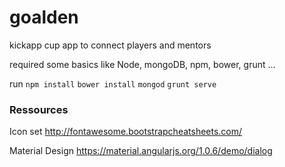 # goalden
kickapp cup app to connect players and mentors

required some basics like Node, mongoDB, npm, bower, grunt ...

run `npm install` `bower install` `mongod` `grunt serve`


### Ressources

Icon set http://fontawesome.bootstrapcheatsheets.com/

Material Design https://material.angularjs.org/1.0.6/demo/dialog

